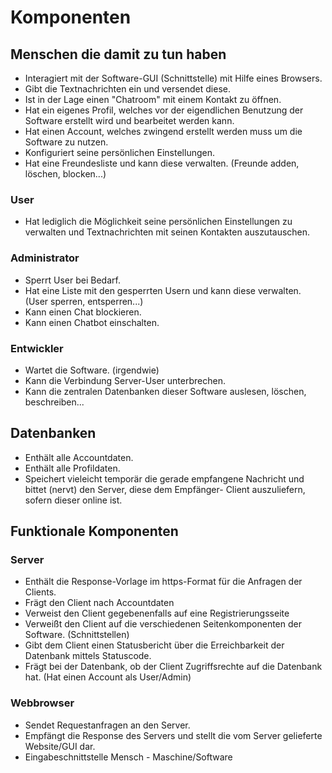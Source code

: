 # Komponenten 

## Menschen die damit zu tun haben
- Interagiert mit der Software-GUI (Schnittstelle) mit Hilfe eines Browsers.
- Gibt die Textnachrichten ein und versendet diese.
- Ist in der Lage einen "Chatroom" mit einem Kontakt zu öffnen.
- Hat ein eigenes Profil, welches vor der eigendlichen Benutzung der Software erstellt wird und bearbeitet werden kann.
- Hat einen Account, welches zwingend erstellt werden muss um die Software zu nutzen.
- Konfiguriert seine persönlichen Einstellungen.
- Hat eine Freundesliste und kann diese verwalten. (Freunde adden, löschen, blocken...)
### User
- Hat lediglich die Möglichkeit seine persönlichen Einstellungen zu verwalten und Textnachrichten
  mit seinen Kontakten auszutauschen.
### Administrator
- Sperrt User bei Bedarf.
- Hat eine Liste mit den gesperrten Usern und kann diese verwalten. (User sperren, entsperren...)
- Kann einen Chat blockieren.
- Kann einen Chatbot einschalten.
### Entwickler
- Wartet die Software. (irgendwie)
- Kann die Verbindung Server-User unterbrechen.
- Kann die zentralen Datenbanken dieser Software auslesen, löschen, beschreiben... 

## Datenbanken
- Enthält alle Accountdaten.
- Enthält alle Profildaten.
- Speichert vieleicht temporär die gerade empfangene Nachricht und bittet (nervt) den Server, diese dem Empfänger-
  Client auszuliefern, sofern dieser online ist.

## Funktionale Komponenten
### Server
- Enthält die Response-Vorlage im https-Format für die Anfragen der Clients.
- Frägt den Client nach Accountdaten
- Verweist den Client gegebenenfalls auf eine Registrierungsseite
- Verweißt den Client auf die verschiedenen Seitenkomponenten der Software. (Schnittstellen)
- Gibt dem Client einen Statusbericht über die Erreichbarkeit der Datenbank mittels Statuscode.
- Frägt bei der Datenbank, ob der Client Zugriffsrechte auf die Datenbank hat. 
  (Hat einen Account als User/Admin)
  
### Webbrowser
- Sendet Requestanfragen an den Server.
- Empfängt die Response des Servers und stellt die vom Server gelieferte Website/GUI dar.
- Eingabeschnittstelle Mensch - Maschine/Software
